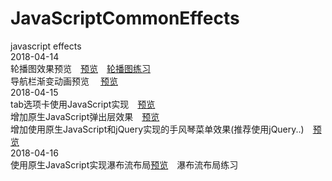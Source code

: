 # JavaScriptCommonEffects
javascript effects    
2018-04-14<br />
轮播图效果预览&emsp;<a href = "http://htmlpreview.github.io/?https://github.com/1393925530/JavaScriptCommonEffects/blob/master/5%E8%BD%AE%E6%92%AD%E5%9B%BE/index.html">预览</a>&emsp;<a href = "https://codepen.io/ZhouZhiChen/pen/EEBgXE">轮播图练习</a><br />导航栏渐变动画预览 &emsp;<a href = "http://htmlpreview.github.io/?https://github.com/1393925530/JavaScriptCommonEffects/blob/master/6%E5%AF%BC%E8%88%AA%E6%A0%8F%E5%8A%A8%E7%94%BB/index.html">预览</a><br /> 2018-04-15<br />
tab选项卡使用JavaScript实现&emsp;<a href = "http://htmlpreview.github.io/?https://github.com/1393925530/JavaScriptCommonEffects/blob/master/7tab%E9%80%89%E9%A1%B9%E5%8D%A1/index.html">预览</a><br />
增加原生JavaScript弹出层效果&emsp;<a href = "http://htmlpreview.github.io/?https://github.com/1393925530/JavaScriptCommonEffects/blob/master/8%E5%BC%B9%E5%87%BA%E5%B1%82/index.html">预览</a><br />
增加使用原生JavaScript和jQuery实现的手风琴菜单效果(推荐使用jQuery..)&emsp;<a href = "http://htmlpreview.github.io/?https://github.com/1393925530/JavaScriptCommonEffects/blob/master/9%E6%89%8B%E9%A3%8E%E7%90%B4%E8%8F%9C%E5%8D%95/jquery.html">预览</a><br />
2018-04-16<br/>
使用原生JavaScript实现瀑布流布局<a href="https://htmlpreview.github.io/?https://github.com/1393925530/JavaScriptCommonEffects/blob/master/10%E7%80%91%E5%B8%83%E6%B5%81/index.html">预览</a>&emsp;瀑布流布局练习<a href="https://codepen.io/ZhouZhiChen/full/mxNVMo/"></a>

